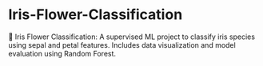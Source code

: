 # Iris-Flower-Classification
🌸 Iris Flower Classification:  A supervised ML project to classify iris species using sepal and petal features. Includes data visualization and model evaluation using Random Forest.
